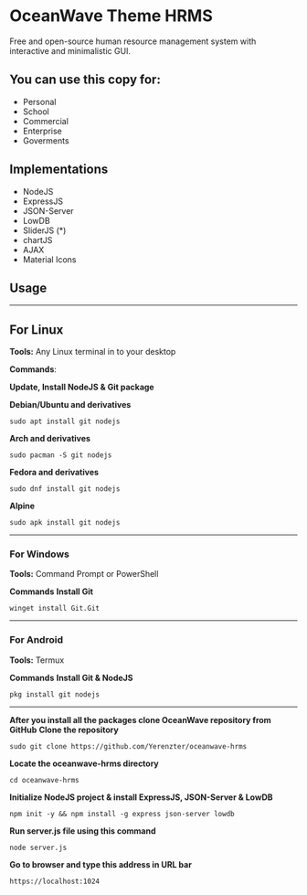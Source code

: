 # OceanWave Theme HRMS
Free and open-source human resource management system with interactive and minimalistic GUI.

## You can use this copy for:
- Personal
- School
- Commercial
- Enterprise
- Goverments

## Implementations
- NodeJS
- ExpressJS
- JSON-Server
- LowDB
- SliderJS (*)
- chartJS
- AJAX
- Material Icons

## Usage

------

## For Linux
**Tools:** Any Linux terminal in to your desktop 

**Commands**:

**Update, Install NodeJS & Git package**

**Debian/Ubuntu and derivatives**
```
sudo apt install git nodejs
```

**Arch and derivatives**
```
sudo pacman -S git nodejs
```

**Fedora and derivatives**
```
sudo dnf install git nodejs
```

**Alpine**
```
sudo apk install git nodejs
```
------

### For Windows
**Tools:** Command Prompt or PowerShell

**Commands**
**Install Git**
```
winget install Git.Git
```

------

### For Android
**Tools:** Termux

**Commands**
**Install Git & NodeJS**
```
pkg install git nodejs
```

------

**After you install all the packages clone OceanWave repository from GitHub**
**Clone the repository**
``` 
sudo git clone https://github.com/Yerenzter/oceanwave-hrms
```
**Locate the oceanwave-hrms directory**
```
cd oceanwave-hrms
```
**Initialize NodeJS project & install ExpressJS, JSON-Server & LowDB**
```
npm init -y && npm install -g express json-server lowdb
```

**Run server.js file using this command**
```
node server.js
```

**Go to browser and type this address in URL bar**
```
https://localhost:1024
```
